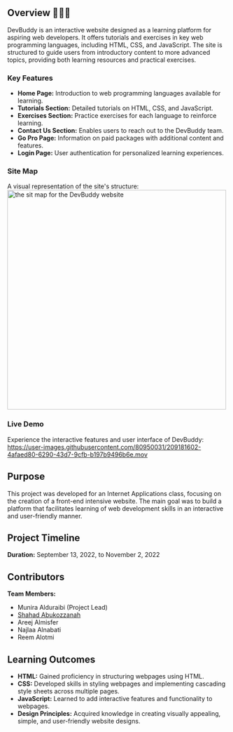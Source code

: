 ## Overview 👩🏽‍💻
DevBuddy is an interactive website designed as a learning platform for aspiring web developers. It offers tutorials and exercises in key web programming languages, including HTML, CSS, and JavaScript. The site is structured to guide users from introductory content to more advanced topics, providing both learning resources and practical exercises.

### Key Features
- **Home Page:** Introduction to web programming languages available for learning.
- **Tutorials Section:** Detailed tutorials on HTML, CSS, and JavaScript.
- **Exercises Section:** Practice exercises for each language to reinforce learning.
- **Contact Us Section:** Enables users to reach out to the DevBuddy team.
- **Go Pro Page:** Information on paid packages with additional content and features.
- **Login Page:** User authentication for personalized learning experiences.

### Site Map
A visual representation of the site's structure:
<img width="500" hight="500" alt="the sit map for the DevBuddy website" src="https://user-images.githubusercontent.com/80950031/209173070-f74e7809-ff73-48e9-b216-081e69ef95d2.png">

### Live Demo
Experience the interactive features and user interface of DevBuddy:
https://user-images.githubusercontent.com/80950031/209181602-4afaed80-6290-43d7-9cfb-b197b9496b6e.mov

## Purpose
This project was developed for an Internet Applications class, focusing on the creation of a front-end intensive website. The main goal was to build a platform that facilitates learning of web development skills in an interactive and user-friendly manner.

## Project Timeline
**Duration:** September 13, 2022, to November 2, 2022

## Contributors
**Team Members:**
- Munira Alduraibi (Project Lead)
- [Shahad Abukozzanah](https://www.linkedin.com/in/shahad-mohammed-2817b0217)
- Areej Almisfer
- Najlaa Alnabati
- Reem Alotmi

## Learning Outcomes
- **HTML:** Gained proficiency in structuring webpages using HTML.
- **CSS:** Developed skills in styling webpages and implementing cascading style sheets across multiple pages.
- **JavaScript:** Learned to add interactive features and functionality to webpages.
- **Design Principles:** Acquired knowledge in creating visually appealing, simple, and user-friendly website designs.
